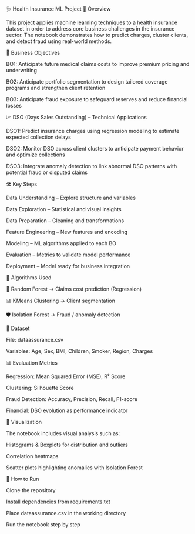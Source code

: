 🩺 Health Insurance ML Project
📌 Overview

This project applies machine learning techniques to a health insurance dataset in order to address core business challenges in the insurance sector.
The notebook demonstrates how to predict charges, cluster clients, and detect fraud using real-world methods.

🎯 Business Objectives

BO1: Anticipate future medical claims costs to improve premium pricing and underwriting

BO2: Anticipate portfolio segmentation to design tailored coverage programs and strengthen client retention

BO3: Anticipate fraud exposure to safeguard reserves and reduce financial losses

📈 DSO (Days Sales Outstanding) – Technical Applications

DSO1: Predict insurance charges using regression modeling to estimate expected collection delays

DSO2: Monitor DSO across client clusters to anticipate payment behavior and optimize collections

DSO3: Integrate anomaly detection to link abnormal DSO patterns with potential fraud or disputed claims

🛠️ Key Steps

Data Understanding – Explore structure and variables

Data Exploration – Statistical and visual insights

Data Preparation – Cleaning and transformations

Feature Engineering – New features and encoding

Modeling – ML algorithms applied to each BO

Evaluation – Metrics to validate model performance

Deployment – Model ready for business integration

🤖 Algorithms Used

🌳 Random Forest → Claims cost prediction (Regression)

📊 KMeans Clustering → Client segmentation

🛡️ Isolation Forest → Fraud / anomaly detection

📂 Dataset

File: dataassurance.csv

Variables: Age, Sex, BMI, Children, Smoker, Region, Charges

📊 Evaluation Metrics

Regression: Mean Squared Error (MSE), R² Score

Clustering: Silhouette Score

Fraud Detection: Accuracy, Precision, Recall, F1-score

Financial: DSO evolution as performance indicator

📌 Visualization

The notebook includes visual analysis such as:

Histograms & Boxplots for distribution and outliers

Correlation heatmaps

Scatter plots highlighting anomalies with Isolation Forest

🚀 How to Run

Clone the repository

Install dependencies from requirements.txt

Place dataassurance.csv in the working directory

Run the notebook step by step
